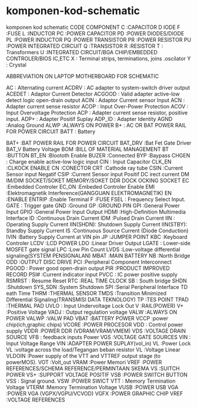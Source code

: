 # komponen-kod-schematic
komponen kod schematic
CODE COMPONENT
C :CAPACITOR
D IODE
F :FUSE
L :INDUCTOR
PC :POWER CAPACITOR
PD :POWER DIODES/DIODE
PL :POWER INDUCTOR
PQ :POWER TRANSISTOR
PR :POWER RESISTOR
PU :POWER INTEGRATED CIRCUIT
Q :TRANSISTOR
R :RESISTOR
T : Transformers
U :INTEGRATED CIRCUIT/BGA CHIP/EMBEDDED CONTROLER/BIOS IC,ETC
X : Terminal strips, terminations, joins .oscilator
Y : Crystal

ABBREVIATION ON LAPTOP MOTHERBOARD FOR SCHEMATIC

AC : Alternating current
ACDRV : AC adapter to system-switch driver output
ACEDET : Adaptor Current Detector
ACGOOD : Valid adapter active-low detect logic open-drain output
ACIN : Adaptor Current sensor Input
ACN : Adapter current sense resistor
ACOP : Input Over-Power Protection
ACOV : Input Overvoltage Protection
ACP : Adapter current sense resistor, positive input.
ADP+ : Adapter Positif Suplay
ADP_ID : Adapter Identity
AGND :Analog Ground
ALWP :ALWAYS ON POWER
B+ : AC OR BAT POWER RAIL FOR POWER CIRCUIT
BATT : Battery

BAT+ :BAT POWER RAIL FOR POWER CIRCUIT
BAT_DRV :Bat Fet Gate Driver
BAT_V Battery Voltage
BOM :BILL OF MATERIAL MANAGEMENT
BT :BUTTON
BT_EN :Bloototh Enable
BUZER :Connected
BYP :Baypass
CHGEN : Charge enable active-low logic input
CIN : Input Capacitor
CLK_EN :CLKOCK ENABLE
CN :CONECTOR
CRT :Cathode ray tube
CSIN :Current Sensor input Negatif
CSIP :Current Sensor input Positif
DC irect current
DM IM/DIM SOCKET/SOKET MEMORY/SOKET DDR
DOCK OCKING SOCKET
EC :Embedded Controler
EC_ON :Embeded Controler Enable
EMI :Elektromagnetik Interference(GANGGUAN ELEKTROMAGNETIK)
EN :ENABLE
ENTRIP :Enable Terminal
F :FUSE
FSEL : Frequency Select Input.
GATE : Trigger gate
GND :Ground
GP :GROUND PIN
GPI :General Power Input
GPIO :General Power Input Output
HDMI :High-Definition Multimedia Interface
ID :Continuous Drain Current
IDM :Pulsed Drain Current
IIN : Operating Supply Current
IIN(SHDN): Shutdown Supply Current
IIN(STBY): Standby Supply Current
IS :Continuous Source Current (Diode Conduction)
IVIN :Battery Supply Current at VIN pin
JP :JUMPER POINT
KBC :Keyboard Controler
LCDV :LCD POWER
LDO :Linear Driver Output
LGATE : Lower-side MOSFET gate signal
LPC :Low Pin Count
LVDS :Low-voltage differential signaling(SYSTEM PENSIGNALAN)
MBAT :MAIN BATTERY
NB :North Bridge
ODD :OUTPUT DISC DRIVE
PCI :Peripheral Component Interconnect
PGOOD : Power good open-drain output
PIR :PRODUCT IMPROVED RECORD
PSI# :Current indicator input
PVCC : IC power positive supply
RSMRST : Resume Reset
RTC :REAL TIME CLOCK
SB : South bridge
SHDN :Shutdown
SYS_SDN :System Shutdown
SPI :Serial Peripheral Interface
TD eath Time
THRM :THERMAL SENSOR
TMDS :Transition Minimized Differential Signaling(TRANSMISI DATA TEKNOLOGY)
TP :TES POINT
TPAD :THERMAL PAD
UVLO : Input Undervoltage Lock Out
V :RAIL(POWER)
V+ :Positive Voltage
VADJ : Output regulation voltage
VALW :ALWAYS ON POWER
VALWP :VALW PAD
VBAT :BATTERY POWER
VCCP :power chip(ich,graphic chips)
VCORE :POWER PROCESOR
VDD : Control power supply
VDDR :POWER DDR (VDRAM/VRAM/VMEM)
VDS :VOLTAGE DRAIN SOURCE
VFB : feedback inputs Power
VGS :VOLTAGE GATE SOURCES
VIN : Input Voltage Range
VIN :ADAPTER POWER SUPLAY(vol_in)
VL :Power Lock
VL :voltage across the load/Tegangan beban resistor
VL :Voltage Linear
VLDOIN :Power supply of the VTT and VTTREF output stage (to powerMOS).
VOT :Volt_out
VRAM :Power Memori
VREF :POWER REFERENCES/SCHEMA REFERENCE/PERMINTAAN SKEMA
VS :SUITCH POWER
VS+ :SUPPORT VOLTAGE POSITIF
VSB :POWER SWITCH BUTTON
VSS : Signal ground.
VSW :POWER SWICT
VTT : Memory Termination Voltage
VTERM :Memory Termination Voltage
VUSB :POWER USB
VGA :POWER VGA (VGPX/VGPU/VCVOD)
VGFX :POWER GRAPHIC CHIP
VREF :VOLTAGE REFERENCES
